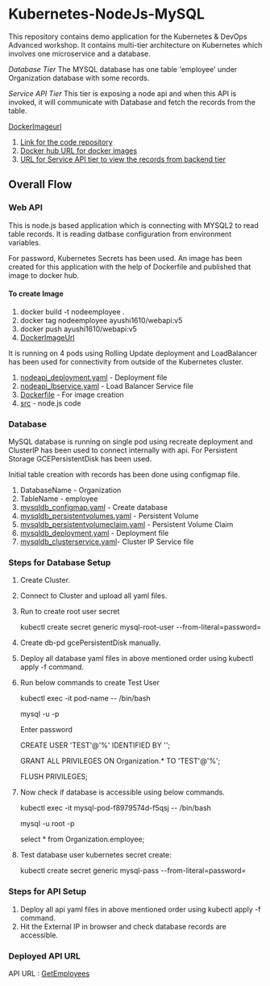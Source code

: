 
# **Kubernetes-NodeJs-MySQL**
This repository contains demo application for the Kubernetes & DevOps Advanced workshop.
It contains multi-tier architecture on Kubernetes which involves one microservice and a database.

*Database Tier*
The MYSQL database has one table 'employee' under Organization database with some records. 

*Service API Tier*
This tier is exposing a node api and when this API is invoked, it will communicate with Database and fetch the records from the table.

[DockerImageurl](https://hub.docker.com/layers/ayushi1610/webapi/v5/images/sha256-9f7e9e59ca468f6b998d764580c2da8ed72edb10b363d254cb115d6e18137364?context=explore)

1. [Link for the code repository](https://github.com/ayushijain16/Kubernetes-NodeJS-MySQL)
2. [Docker hub URL for docker images](https://hub.docker.com/layers/ayushi1610/webapi/v5/images/sha256-9f7e9e59ca468f6b998d764580c2da8ed72edb10b363d254cb115d6e18137364?context=explore)
3. [URL for Service API tier to view the records from backend tier](http://34.133.174.202:3000/)

## **Overall Flow**

### **Web API**
This is node.js based application which is connecting with MYSQL2 to read table records. It is reading datbase configuration from environment variables. 

For password, Kubernetes Secrets has been used. An image has been created for this application with the help of Dockerfile and published that image to docker hub.

#### **To create Image** ####
1. docker build -t nodeemployee .
2. docker tag nodeemployee ayushi1610/webapi:v5
3. docker push ayushi1610/webapi:v5
4. [DockerImageUrl](https://hub.docker.com/layers/ayushi1610/webapi/v5/images/sha256-9f7e9e59ca468f6b998d764580c2da8ed72edb10b363d254cb115d6e18137364?context=explore)

It is running on 4 pods using Rolling Update deployment and LoadBalancer has been used for connectivity from outside of the Kubernetes cluster.
1. [nodeapi_deployment.yaml](https://github.com/ayushijain16/Kubernetes-NodeJS-MySQL/blob/code/nodeapi_deployment.yaml) - Deployment file
2. [nodeapi_lbservice.yaml](https://github.com/ayushijain16/Kubernetes-NodeJS-MySQL/blob/code/nodeapi_lbservice.yaml) - Load Balancer Service file
3. [Dockerfile](https://github.com/ayushijain16/Kubernetes-NodeJS-MySQL/blob/code/Dockerfile) - For image creation
4. [src](https://github.com/ayushijain16/Kubernetes-NodeJS-MySQL/tree/code/src) - node.js code 

### **Database**
MySQL database is running on single pod using recreate deployment and ClusterIP has been used to connect internally with api. For Persistent Storage GCEPersistentDisk has been used.

Initial table creation with records has been done using configmap file.
1. DatabaseName - Organization
2. TableName - employee
3. [mysqldb_configmap.yaml](https://github.com/ayushijain16/Kubernetes-NodeJS-MySQL/blob/code/mysqldb_configmap.yaml) - Create database
4. [mysqldb_persistentvolumes.yaml](https://github.com/ayushijain16/Kubernetes-NodeJS-MySQL/blob/code/mysqldb_persistentvolumes.yaml) - Persistent Volume
5. [mysqldb_persistentvolumeclaim.yaml](https://github.com/ayushijain16/Kubernetes-NodeJS-MySQL/blob/code/mysqldb_persistentvolumeclaim.yaml) - Persistent Volume Claim
6. [mysqldb_deployment.yaml](https://github.com/ayushijain16/Kubernetes-NodeJS-MySQL/blob/code/mysqldb_deployment.yaml) - Deployment file
7. [mysqldb_clusterservice.yaml](https://github.com/ayushijain16/Kubernetes-NodeJS-MySQL/blob/code/mysqldb_clusterservice.yaml)- Cluster IP Service file


### **Steps for Database Setup**

1. Create Cluster.
2. Connect to Cluster and upload all yaml files.
3. Run to create root user secret
   
   kubectl create secret generic mysql-root-user --from-literal=password=<password-value>

4. Create db-pd gcePersistentDisk manually.
5. Deploy all database yaml files in above mentioned order using kubectl apply -f <file-name> command.
6. Run below commands to create Test User

   kubectl exec -it pod-name -- /bin/bash

   mysql -u <root-user> -p

   Enter password

   CREATE USER 'TEST'@'%' IDENTIFIED BY '<Test-user-Password>';

   GRANT ALL PRIVILEGES ON Organization.* TO 'TEST'@'%';

   FLUSH PRIVILEGES;

7. Now check if database is accessible using below commands.
   
   kubectl exec -it mysql-pod-f8979574d-f5qsj -- /bin/bash

   mysql -u root -p

   select * from Organization.employee;

8. Test database user kubernetes secret create:
   
   kubectl create secret generic mysql-pass --from-literal=password=<password-value>

### **Steps for API Setup**
1. Deploy all api yaml files in above mentioned order using kubectl apply -f <file-name> command.
2. Hit the External IP in browser and check database records are accessible.
   
### **Deployed API URL**

API URL : [GetEmployees](http://34.133.174.202:3000/)
